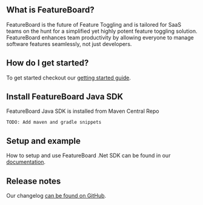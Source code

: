 
## What is FeatureBoard?

FeatureBoard is the future of Feature Toggling and is tailored for SaaS teams on the hunt for a simplified yet highly potent feature toggling solution. FeatureBoard enhances team productivity by allowing everyone to manage software features seamlessly, not just developers.

## How do I get started?

To get started checkout our [getting started guide](https://docs.featureboard.app).

## Install FeatureBoard Java SDK

FeatureBoard Java SDK is installed from Maven Central Repo

```
TODO: Add maven and gradle snippets
```

## Setup and example

How to setup and use FeatureBoard .Net SDK can be found in our [documentation](https://docs.featureboard.app/sdks/dotnet-sdk/).

## Release notes

Our changelog [can be found on GitHub](https://github.com/arkahna/featureboard-sdks/blob/main/libs/dotnet-sdk/CHANGELOG.md).
